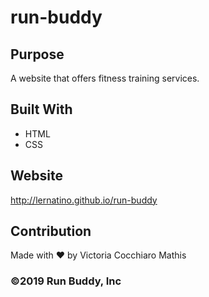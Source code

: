 # run-buddy

## Purpose
A website that offers fitness training services.

## Built With
* HTML
* CSS

## Website
http://lernatino.github.io/run-buddy

## Contribution
Made with ❤️ by Victoria Cocchiaro Mathis

### ©️2019 Run Buddy, Inc 

